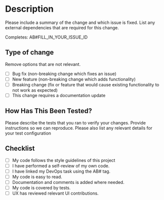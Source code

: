 # Description

Please include a summary of the change and which issue is fixed.
List any external dependencies that are required for this change.

Completes: AB#FILL_IN_YOUR_ISSUE_ID

## Type of change

Remove options that are not relevant.

-   [ ] Bug fix (non-breaking change which fixes an issue)
-   [ ] New feature (non-breaking change which adds functionality)
-   [ ] Breaking change (fix or feature that would cause existing functionality to not work as expected)
-   [ ] This change requires a documentation update

## How Has This Been Tested?

Please describe the tests that you ran to verify your changes. Provide instructions so we can reproduce. Please also list any relevant details for your test configuration

## Checklist

-   [ ] My code follows the style guidelines of this project
-   [ ] I have performed a self-review of my own code.
-   [ ] I have linked my DevOps task using the AB# tag.
-   [ ] My code is easy to read.
-   [ ] Documentation and comments is added where needed.
-   [ ] My code is covered by tests.
-   [ ] UX has reviewed relevant UI contributions.